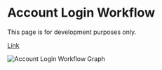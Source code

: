 # Account Login Workflow

This page is for development purposes only.

[Link](https://excalidraw.com/#json=yaVxeJhtQEzD6zsBT_kZg,_Tr2y72VxUOmDTkJ1CozmA)

<!-- markdownlint-disable MD033 -->
<p></p>

![Account Login Workflow Graph](../src/assets/images/Workflow.png)

